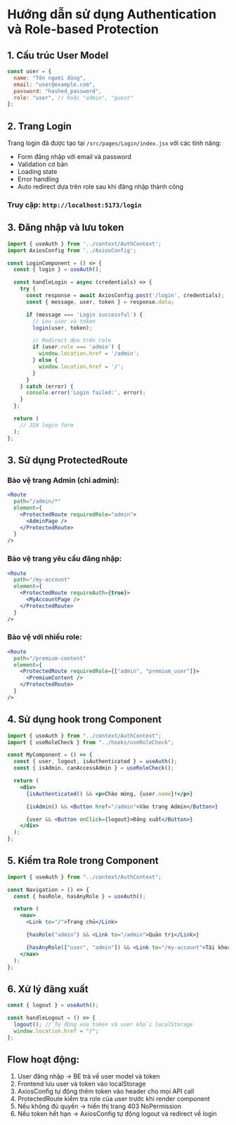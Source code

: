 # Hướng dẫn sử dụng Authentication và Role-based Protection

## 1. Cấu trúc User Model

```javascript
const user = {
  name: "Tên người dùng",
  email: "user@example.com",
  password: "hashed_password",
  role: "user", // hoặc "admin", "guest"
};
```

## 2. Trang Login

Trang login đã được tạo tại `/src/pages/Login/index.jsx` với các tính năng:

- Form đăng nhập với email và password
- Validation cơ bản
- Loading state
- Error handling
- Auto redirect dựa trên role sau khi đăng nhập thành công

### Truy cập: `http://localhost:5173/login`

## 3. Đăng nhập và lưu token

```javascript
import { useAuth } from '../context/AuthContext';
import AxiosConfig from '../AxiosConfig';

const LoginComponent = () => {
  const { login } = useAuth();

  const handleLogin = async (credentials) => {
    try {
      const response = await AxiosConfig.post('/login', credentials);
      const { message, user, token } = response.data;

      if (message === 'Login successful') {
        // Lưu user và token
        login(user, token);

        // Redirect dựa trên role
        if (user.role === 'admin') {
          window.location.href = '/admin';
        } else {
          window.location.href = '/';
        }
      }
    } catch (error) {
      console.error('Login failed:', error);
    }
  };

  return (
    // JSX login form
  );
};
```

## 3. Sử dụng ProtectedRoute

### Bảo vệ trang Admin (chỉ admin):

```jsx
<Route
  path="/admin/*"
  element={
    <ProtectedRoute requiredRole="admin">
      <AdminPage />
    </ProtectedRoute>
  }
/>
```

### Bảo vệ trang yêu cầu đăng nhập:

```jsx
<Route
  path="/my-account"
  element={
    <ProtectedRoute requireAuth={true}>
      <MyAccountPage />
    </ProtectedRoute>
  }
/>
```

### Bảo vệ với nhiều role:

```jsx
<Route
  path="/premium-content"
  element={
    <ProtectedRoute requiredRole={["admin", "premium_user"]}>
      <PremiumContent />
    </ProtectedRoute>
  }
/>
```

## 4. Sử dụng hook trong Component

```jsx
import { useAuth } from "../context/AuthContext";
import { useRoleCheck } from "../hooks/useRoleCheck";

const MyComponent = () => {
  const { user, logout, isAuthenticated } = useAuth();
  const { isAdmin, canAccessAdmin } = useRoleCheck();

  return (
    <div>
      {isAuthenticated() && <p>Chào mừng, {user.name}!</p>}

      {isAdmin() && <Button href="/admin">Vào trang Admin</Button>}

      {user && <Button onClick={logout}>Đăng xuất</Button>}
    </div>
  );
};
```

## 5. Kiểm tra Role trong Component

```jsx
import { useAuth } from "../context/AuthContext";

const Navigation = () => {
  const { hasRole, hasAnyRole } = useAuth();

  return (
    <nav>
      <Link to="/">Trang chủ</Link>

      {hasRole("admin") && <Link to="/admin">Quản trị</Link>}

      {hasAnyRole(["user", "admin"]) && <Link to="/my-account">Tài khoản</Link>}
    </nav>
  );
};
```

## 6. Xử lý đăng xuất

```jsx
const { logout } = useAuth();

const handleLogout = () => {
  logout(); // Tự động xóa token và user khỏi localStorage
  window.location.href = "/";
};
```

## Flow hoạt động:

1. User đăng nhập → BE trả về user model và token
2. Frontend lưu user và token vào localStorage
3. AxiosConfig tự động thêm token vào header cho mọi API call
4. ProtectedRoute kiểm tra role của user trước khi render component
5. Nếu không đủ quyền → hiển thị trang 403 NoPermission
6. Nếu token hết hạn → AxiosConfig tự động logout và redirect về login
